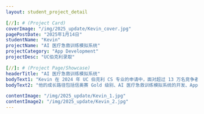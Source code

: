 ```yaml
---
layout: student_project_detail

[//]: # (Project Card)
coverImage: "/img/2025_update/Kevin_cover.jpg"
pagePostDate: "2025年1月14日"
studentName: "Kevin"
projectName: "AI 医疗急救训练模拟系统"
projectCategory: "App Development"
projectDesc: "UC伯克利录取"

[//]: # (Project Page/Showcase)
headerTitle: "AI 医疗急救训练模拟系统"
bodyText1: "Kevin 在 2024 年 UC 伯克利 CS 专业的申请中，面对超过 13 万名竞争者和仅 200 个名额的激烈竞争，凭借卓越的学术表现和创新项目，成功通过提前批被录取。"
bodyText2: "他的成长路径包括信奥赛 Gold 级别、AI 医疗急救训练模拟系统的开发、Apple Store 上线应用、大学科研实习及社区推广等多项成就，展示了他在技术、学术和社会实践中的全面实力。这一成就不仅证明了他出色的编程能力，也凸显了他在解决实际问题方面的创新精神，成为 UC 伯克利 CS 专业的理想人选。"

contentImage: "/img/2025_update/Kevin_1.jpg"
contentImage2: "/img/2025_update/Kevin_2.jpg"
---
```

